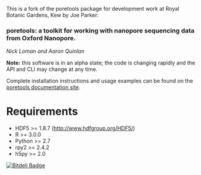 This is a fork of the poretools package for development work at Royal Botanic Gardens, Kew by Joe Parker:

### poretools: a toolkit for working with nanopore sequencing data from Oxford Nanopore.

*Nick Loman and Aaron Quinlan*

**Note:** this software is in an alpha state; the code is changing rapidly and the API and CLI may change at any time.

Complete installation instructions and usage examples can be found on the [poretools documentation site](http://poretools.readthedocs.org).

Requirements
===================
- HDF5 >= 1.8.7 (http://www.hdfgroup.org/HDF5/)
- R >= 3.0.0
- Python >= 2.7
- rpy2 >= 2.4.2
- h5py >= 2.0






[![Bitdeli Badge](https://d2weczhvl823v0.cloudfront.net/arq5x/poretools/trend.png)](https://bitdeli.com/free "Bitdeli Badge")

